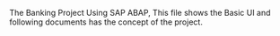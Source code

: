 The Banking Project Using SAP ABAP, This file shows the Basic UI and following documents has the concept of the project. 
